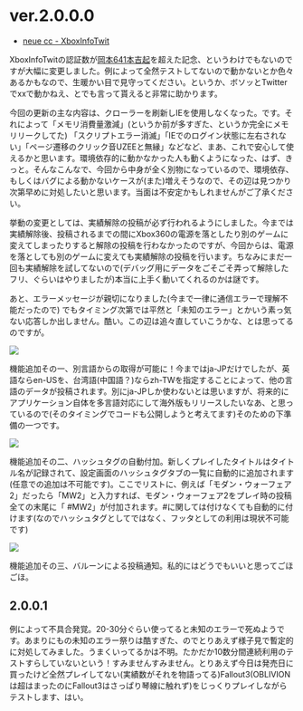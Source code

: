 # ver.2.0.0.0

* [neue cc - XboxInfoTwit](http://neue.cc/software/xboxinfotwit "neue cc - XboxInfoTwit")

XboxInfoTwitの認証数が[岡本641本吉起](http://ja.wikipedia.org/wiki/%E5%B2%A1%E6%9C%AC%E5%90%89%E8%B5%B7 "岡本吉起 - Wikipedia")を超えた記念、というわけでもないのですが大幅に変更しました。例によって全然テストしてないので動かないとか色々あるかもなので、生暖かい目で見守ってください。というか、ボソッとTwitterでxxで動かねえ、とでも言って貰えると非常に助かります。

今回の更新の主な内容は、クローラーを刷新しIEを使用しなくなった。です。それによって「メモリ消費量激減」(というか前が多すぎた、というか完全にメモリリークしてた) 「スクリプトエラー消滅」「IEでのログイン状態に左右されない」「ページ遷移のクリック音UZEEと無縁」などなど、まあ、これで安心して使えるかと思います。環境依存的に動かなかった人も動くようになった、はず、きっと。そんなこんなで、今回から中身が全く別物になっているので、環境依存、もしくはバグによる動かないケースが(また)増えそうなので、その辺は見つかり次第早めに対処したいと思います。当面は不安定かもしれませんがご了承ください。

挙動の変更としては、実績解除の投稿が必ず行われるようにしました。今までは実績解除後、投稿されるまでの間にXbox360の電源を落としたり別のゲームに変えてしまったりすると解除の投稿を行わなかったのですが、今回からは、電源を落としても別のゲームに変えても実績解除の投稿を行います。ちなみにまだ一回も実績解除を試してないので(デバッグ用にデータをごそごそ弄って解除したフリ、ぐらいはやりましたが)本当に上手く動いてくれるのかは謎です。

あと、エラーメッセージが親切になりました(今まで一律に通信エラーで理解不能だったので) でもタイミング次第では平然と「未知のエラー」とかいう素っ気ない応答しか出しません。酷い。この辺は追々直していこうかな、とは思ってるのですが。

<p class="noindent">
	<img src="http://neue.cc/wp-content/uploads/image/xit2_lang.jpg">
</p>

機能追加その一、別言語からの取得が可能に！今まではja-JPだけでしたが、英語ならen-USを、台湾語(中国語？)ならzh-TWを指定することによって、他の言語のデータが投稿されます。別にja-JPしか使わないとは思いますが、将来的にアプリケーション自体を多言語対応にして海外版もリリースしたいなあ、と思っているので(そのタイミングでコードも公開しようと考えてます)そのための下準備の一つです。

<p class="noindent">
	<img src="http://neue.cc/wp-content/uploads/image/xit2_hash.jpg">
</p>

機能追加その二、ハッシュタグの自動付加。新しくプレイしたタイトルはタイトル名が記録されて、設定画面のハッシュタグタブの一覧に自動的に追加されます(任意での追加は不可能です)。ここでリストに、例えば「モダン・ウォーフェア2」だったら「MW2」と入力すれば、モダン・ウォーフェア2をプレイ時の投稿全ての末尾に「 #MW2」が付加されます。#に関しては付けなくても自動的に付けます(なのでハッシュタグとしてではなく、フッタとしての利用は現状不可能です)

<p class="noindent">
	<img src="http://neue.cc/wp-content/uploads/image/xit2_tip.jpg">
</p>

機能追加その三、バルーンによる投稿通知。私的にはどうでもいいと思ってごほごほ。

2.0.0.1
-----
例によって不具合発覚。20-30分ぐらい使ってると未知のエラーで死ぬようです。あまりにもの未知のエラー祭りは酷すぎた、のでとりあえず様子見で暫定的に対処してみました。うまくいってるかは不明。たかだか10数分間連続利用のテストすらしていないという！すみませんすみません。とりあえず今日は発売日に買ったけど全然プレイしてない(実績数がそれを物語ってる)Fallout3(OBLIVIONは超はまったのにFallout3はさっぱり琴線に触れず)をじっくりプレイしながらテストします、はい。